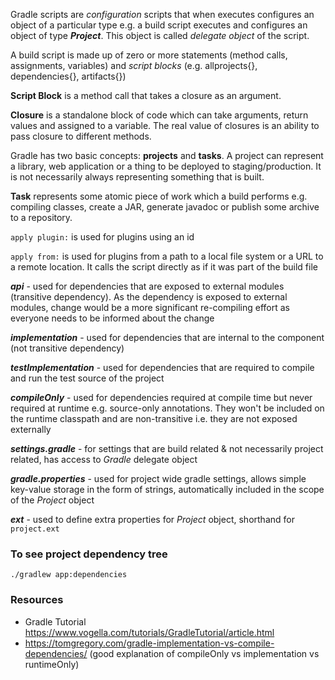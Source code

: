 Gradle scripts are _configuration_ scripts that when executes configures an object of a particular type e.g. a build script executes and configures an object of type **_Project_**. This object is called _delegate object_ of the script.

A build script is made up of zero or more statements (method calls, assignments, variables) and _script blocks_ (e.g. allprojects{}, dependencies{}, artifacts{})

**Script Block** is a method call that takes a closure as an argument.

**Closure** is a standalone block of code which can take arguments, return values and assigned to a variable. The real value of closures is an ability to pass closure to different methods.

Gradle has two basic concepts: **projects** and **tasks**. A project can represent a library, web application or a thing to be deployed to staging/production. It is not necessarily always representing something that is built. 

**Task** represents some atomic piece of work which a build performs e.g. compiling classes, create a JAR, generate javadoc or publish some archive to a repository.

`apply plugin:` is used for plugins using an id

`apply from:` is used for plugins from a path to a local file system or a URL to a remote location. It calls the script directly as if it was part of the build file 

**_api_** - used for dependencies that are exposed to external modules (transitive dependency). As the dependency is exposed to external modules, change would be a more significant re-compiling effort as everyone needs to be informed about the change

**_implementation_** - used for dependencies that are internal to the component (not transitive dependency)

**_testImplementation_** - used for dependencies that are required to compile and run the test source of the project

**_compileOnly_** - used for dependencies required at compile time but never required at runtime e.g. source-only annotations. They won't be included on the runtime classpath and are non-transitive i.e. they are not exposed externally

**_settings.gradle_** - for settings that are build related & not necessarily project related, has access to _Gradle_ delegate object

**_gradle.properties_** - used for project wide gradle settings, allows simple key-value storage in the form of strings, automatically included in the scope of the _Project_ object

**_ext_** - used to define extra properties for _Project_ object, shorthand for `project.ext`

### To see project dependency tree
`./gradlew app:dependencies` 

### Resources

- Gradle Tutorial https://www.vogella.com/tutorials/GradleTutorial/article.html
- https://tomgregory.com/gradle-implementation-vs-compile-dependencies/ (good explanation of compileOnly vs implementation vs runtimeOnly)
